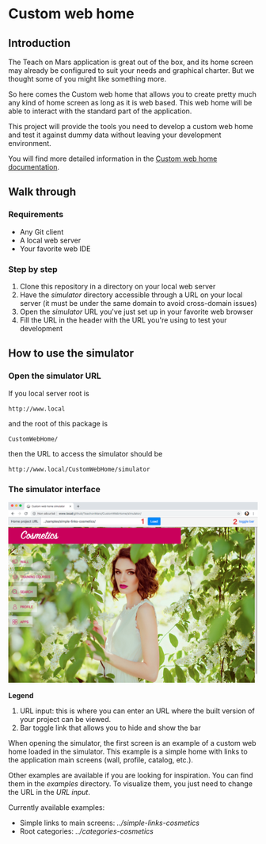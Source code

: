 # Custom web home
## Introduction
The Teach on Mars application is great out of the box, and its home screen may already be configured to suit your needs and graphical charter. But we thought some of you might like something more.

So here comes the Custom web home that allows you to create pretty much any kind of home screen as long as it is web based. This web home will be able to interact with the standard part of the application.

This project will provide the tools you need to develop a custom web home and test it against dummy data without leaving your development environment.

You will find more detailed information in the [Custom web home documentation](https://github.com/TeachonMars/CustomWebHome/raw/master/doc/ToM%20Custom%20Web%20Home%20v18.3.pdf).

## Walk through
### Requirements
* Any Git client
* A local web server
* Your favorite web IDE

### Step by step
1. Clone this repository in a directory on your local web server
2. Have the _simulator_ directory accessible through a URL on your local server (it must be under the same domain to avoid cross-domain issues)
3. Open the _simulator_ URL you've just set up in your favorite web browser
4. Fill the URL in the header with the URL you're using to test your development


## How to use the simulator ##
### Open the simulator URL

If you local server root is

    http://www.local

and the root of this package is

    CustomWebHome/

then the URL to access the simulator should be

    http://www.local/CustomWebHome/simulator

### The simulator interface

![The home web home simulator interface](https://raw.githubusercontent.com/TeachonMars/CustomWebHome/master/doc/simulator-1.png "The home web home simulator interface")

**Legend**
1. URL input: this is where you can enter an URL where the built version of your project can be viewed.
2. Bar toggle link that allows you to hide and show the bar

When opening the simulator, the first screen is an example of a custom web home loaded in the simulator. This example is a simple home with links to the application main screens (wall, profile, catalog, etc.).

Other examples are available if you are looking for inspiration. You can find them in the _examples_ directory. To visualize them, you just need to change the URL in the _URL input_.

Currently available examples:
* Simple links to main screens: _../simple-links-cosmetics_
* Root categories: _../categories-cosmetics_






